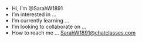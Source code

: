 - Hi, I’m @SarahW1891
- I’m interested in ...
- I’m currently learning ...
- I’m looking to collaborate on ...
- How to reach me ... SarahW1891@chatclasses.com

<!---
SarahW1891/SarahW1891 is a ✨ special ✨ repository because its `README.md` (this file) appears on your GitHub profile.
You can click the Preview link to take a look at your changes.
--->
